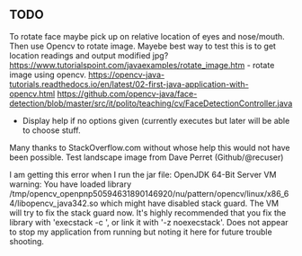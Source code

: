 ## TODO
To rotate face maybe pick up on relative location of eyes and nose/mouth.
Then use Opencv to rotate image.
Mayebe best way to test this is to get location readings and output modified jpg?
 https://www.tutorialspoint.com/javaexamples/rotate_image.htm - rotate image using opencv.
https://opencv-java-tutorials.readthedocs.io/en/latest/02-first-java-application-with-opencv.html
https://github.com/opencv-java/face-detection/blob/master/src/it/polito/teaching/cv/FaceDetectionController.java

 - Display help if no options given (currently executes but later will be able to choose stuff.
 
 Many thanks to StackOverflow.com without whose help this would not have been possible.
Test landscape image from Dave Perret (Github/@recuser) 

I am getting this error when I run the jar file:
OpenJDK 64-Bit Server VM warning: You have loaded library /tmp/opencv_openpnp50594631890146920/nu/pattern/opencv/linux/x86_64/libopencv_java342.so which might have disabled stack guard. The VM will try to fix the stack guard now.
It's highly recommended that you fix the library with 'execstack -c <libfile>', or link it with '-z noexecstack'.
Does not appear to stop my application from running but noting it here for future trouble shooting.

